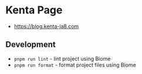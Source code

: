 # Kenta Page
- https://blog.kenta-ja8.com

## Development

- `pnpm run lint` - lint project using Biome
- `pnpm run format` - format project files using Biome
